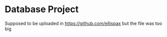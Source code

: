 # Database Project
 
Supposed to be uploaded in https://github.com/ellispax but the file was too big 
